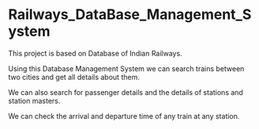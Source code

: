# Railways_DataBase_Management_System
This project is based on Database of Indian Railways.

Using this Database Management System we can search trains between two cities and get all details about them.

We can also search for passenger details and the details of stations and station masters.

We can check the arrival and departure time of any train at any station.
